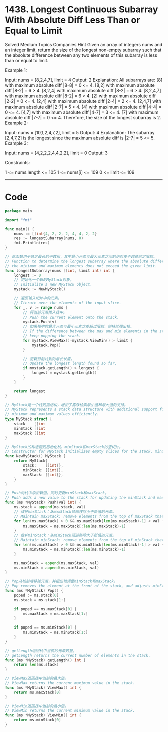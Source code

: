 # 1438. Longest Continuous Subarray With Absolute Diff Less Than or Equal to Limit

Solved
Medium
Topics
Companies
Hint
Given an array of integers nums and an integer limit, return the size of the longest non-empty subarray such that the absolute difference between any two elements of this subarray is less than or equal to limit.

Example 1:

Input: nums = [8,2,4,7], limit = 4
Output: 2
Explanation: All subarrays are:
[8] with maximum absolute diff |8-8| = 0 <= 4.
[8,2] with maximum absolute diff |8-2| = 6 > 4.
[8,2,4] with maximum absolute diff |8-2| = 6 > 4.
[8,2,4,7] with maximum absolute diff |8-2| = 6 > 4.
[2] with maximum absolute diff |2-2| = 0 <= 4.
[2,4] with maximum absolute diff |2-4| = 2 <= 4.
[2,4,7] with maximum absolute diff |2-7| = 5 > 4.
[4] with maximum absolute diff |4-4| = 0 <= 4.
[4,7] with maximum absolute diff |4-7| = 3 <= 4.
[7] with maximum absolute diff |7-7| = 0 <= 4.
Therefore, the size of the longest subarray is 2.
Example 2:

Input: nums = [10,1,2,4,7,2], limit = 5
Output: 4
Explanation: The subarray [2,4,7,2] is the longest since the maximum absolute diff is |2-7| = 5 <= 5.
Example 3:

Input: nums = [4,2,2,2,4,4,2,2], limit = 0
Output: 3

Constraints:

1 <= nums.length <= 105
1 <= nums[i] <= 109
0 <= limit <= 109

---

# Code

```go
package main

import "fmt"

func main() {
	nums := []int{4, 2, 2, 2, 4, 4, 2, 2}
	res := longestSubarray(nums, 0)
	fmt.Println(res)
}

// 此函数用于确定最长的子数组，其中最小元素与最大元素之间的绝对差不超过给定限制。
// Function to determine the longest subarray where the absolute difference between
// the minimum and maximum elements does not exceed the given limit.
func longestSubarray(nums []int, limit int) int {
	longest := 0
	// 初始化一个新的MyStack对象。
	// Initialize a new MyStack object.
	mystack := NewMyStack()

	// 遍历输入切片中的元素。
	// Iterate over the elements of the input slice.
	for _, v := range nums {
		// 将当前元素推入栈中。
		// Push the current element onto the stack.
		mystack.Push(v)
		// 如果栈中的最大元素与最小元素之差超过限制，则持续弹出栈。
		// If the difference between the max and min elements in the stack exceeds the limit,
		// keep popping the stack.
		for mystack.ViewMax()-mystack.ViewMin() > limit {
			mystack.Pop()
		}

		// 更新目前找到的最长长度。
		// Update the longest length found so far.
		if mystack.getLength() > longest {
			longest = mystack.getLength()
		}
	}

	return longest
}

// MyStack是一个栈数据结构，增加了高效检索最小值和最大值的支持。
// MyStack represents a stack data structure with additional support for retrieving
// minimum and maximum values efficiently.
type MyStack struct {
	stack    []int
	minStack []int
	maxStack []int
}

// MyStack的构造函数初始化栈、minStack和maxStack的空切片。
// Constructor for MyStack initializes empty slices for the stack, minStack, and maxStack.
func NewMyStack() MyStack {
	return MyStack{
		stack:    []int{},
		minStack: []int{},
		maxStack: []int{},
	}
}

// Push向栈中添加新值，同时更新minStack和maxStack。
// Push adds a new value to the stack for updating the minStack and maxStack.
func (ms *MyStack) Push(val int) {
	ms.stack = append(ms.stack, val)
	// 维护maxStack：从maxStack顶部移除小于新值的元素。
	// Maintain maxStack: remove elements from the top of maxStack that are less than the new value.
	for len(ms.maxStack) > 0 && ms.maxStack[len(ms.maxStack)-1] < val {
		ms.maxStack = ms.maxStack[:len(ms.maxStack)-1]
	}
	// 维护minStack：从minStack顶部移除大于新值的元素。
	// Maintain minStack: remove elements from the top of minStack that are greater than the new value.
	for len(ms.minStack) > 0 && ms.minStack[len(ms.minStack)-1] > val {
		ms.minStack = ms.minStack[:len(ms.minStack)-1]
	}

	ms.maxStack = append(ms.maxStack, val)
	ms.minStack = append(ms.minStack, val)
}

// Pop从栈前端移除元素，并相应地调整minStack和maxStack。
// Pop removes the element at the front of the stack, and adjusts minStack and maxStack accordingly.
func (ms *MyStack) Pop() {
	poped := ms.stack[0]
	ms.stack = ms.stack[1:]

	if poped == ms.maxStack[0] {
		ms.maxStack = ms.maxStack[1:]
	}

	if poped == ms.minStack[0] {
		ms.minStack = ms.minStack[1:]
	}
}

// getLength返回栈中当前的元素数量。
// getLength returns the current number of elements in the stack.
func (ms *MyStack) getLength() int {
	return len(ms.stack)
}

// ViewMax返回栈中当前的最大值。
// ViewMax returns the current maximum value in the stack.
func (ms *MyStack) ViewMax() int {
	return ms.maxStack[0]
}

// ViewMin返回栈中当前的最小值。
// ViewMin returns the current minimum value in the stack.
func (ms *MyStack) ViewMin() int {
	return ms.minStack[0]
}
```
